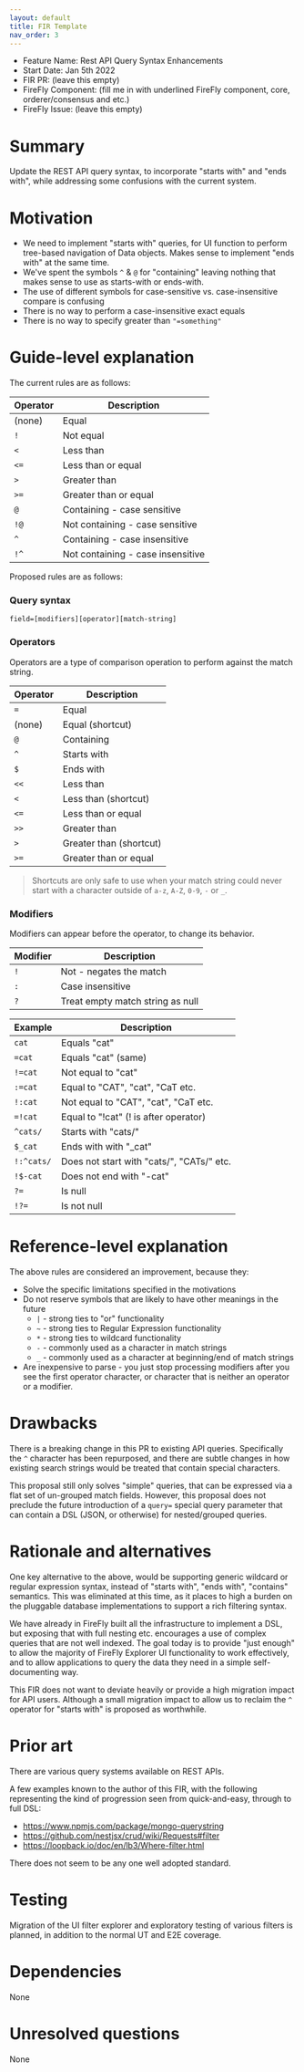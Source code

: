 ```yaml
---
layout: default
title: FIR Template
nav_order: 3
---
```


- Feature Name: Rest API Query Syntax Enhancements
- Start Date: Jan 5th 2022
- FIR PR: (leave this empty)
- FireFly Component: (fill me in with underlined FireFly component, core, orderer/consensus and etc.)
- FireFly Issue: (leave this empty)

# Summary
[summary]: #summary

Update the REST API query syntax, to incorporate "starts with" and "ends with",
while addressing some confusions with the current system.

# Motivation
[motivation]: #motivation

- We need to implement "starts with" queries, for UI function to perform
  tree-based navigation of Data objects. Makes sense to implement
  "ends with" at the same time.
- We've spent the symbols `^` & `@` for "containing" leaving nothing that
  makes sense to use as starts-with or ends-with.
- The use of different symbols for case-sensitive vs. case-insensitive
  compare is confusing
- There is no way to perform a case-insensitive exact equals
- There is no way to specify greater than `"=something"`

# Guide-level explanation
[guide-level-explanation]: #guide-level-explanation

The current rules are as follows:

| Operator | Description                       |
|----------|-----------------------------------|
| (none)   | Equal                             |
| `!`      | Not equal                         |
| `<`      | Less than                         |
| `<=`     | Less than or equal                |
| `>`      | Greater than                      |
| `>=`     | Greater than or equal             |
| `@`      | Containing - case sensitive       |
| `!@`     | Not containing - case sensitive   |
| `^`      | Containing - case insensitive     |
| `!^`     | Not containing - case insensitive |

Proposed rules are as follows:

### Query syntax

`field=[modifiers][operator][match-string]`


### Operators

Operators are a type of comparison operation to
perform against the match string.

| Operator | Description                        |
|----------|------------------------------------|
| `=`      | Equal                              |
| (none)   | Equal (shortcut)                   |
| `@`      | Containing                         |
| `^`      | Starts with                        |
| `$`      | Ends with                          |
| `<<`     | Less than                          |
| `<`      | Less than (shortcut)               |
| `<=`     | Less than or equal                 |
| `>>`     | Greater than                       |
| `>`      | Greater than (shortcut)            |
| `>=`     | Greater than or equal              |

> Shortcuts are only safe to use when your match
> string could never start with a character outside of
> `a-z`, `A-Z`, `0-9`, `-` or `_`.

### Modifiers

Modifiers can appear before the operator, to change its
behavior.

| Modifier | Description                        |
|----------|------------------------------------|
| `!`      | Not - negates the match            |
| `:`      | Case insensitive                   |
| `?`      | Treat empty match string as null   |

| Example      | Description                                |
|--------------|--------------------------------------------|
| `cat`        | Equals "cat"                               |
| `=cat`       | Equals "cat" (same)                        |
| `!=cat`      | Not equal to "cat"                         |
| `:=cat`      | Equal to "CAT", "cat", "CaT etc.           |
| `!:cat`      | Not equal to "CAT", "cat", "CaT etc.       |
| `=!cat`      | Equal to "!cat" (! is after operator)      |
| `^cats/`     | Starts with "cats/"                        |
| `$_cat`      | Ends with with "_cat"                      |
| `!:^cats/`   | Does not start with "cats/", "CATs/" etc.  |
| `!$-cat`     | Does not end with "-cat"                   |
| `?=`         | Is null                                    |
| `!?=`        | Is not null                                |

# Reference-level explanation
[reference-level-explanation]: #reference-level-explanation

The above rules are considered an improvement, because they:
- Solve the specific limitations specified in the motivations
- Do not reserve symbols that are likely to have other meanings in the future
  - `|` - strong ties to "or" functionality
  - `~` - strong ties to Regular Expression functionality
  - `*` - strong ties to wildcard functionality
  - `-` - commonly used as a character in match strings
  - `_` - commonly used as a character at beginning/end of match strings
- Are inexpensive to parse - you just stop processing modifiers after
  you see the first operator character, or character that is neither an
  operator or a modifier.

# Drawbacks
[drawbacks]: #drawbacks

There is a breaking change in this PR to existing API queries. Specifically
the `^` character has been repurposed, and there are subtle changes in
how existing search strings would be treated that contain special characters.

This proposal still only solves "simple" queries, that can be expressed via
a flat set of un-grouped match fields. However, this proposal does not
preclude the future introduction of a `query=` special query parameter
that can contain a DSL (JSON, or otherwise) for nested/grouped queries.

# Rationale and alternatives
[alternatives]: #alternatives

One key alternative to the above, would be supporting generic wildcard or
regular expression syntax, instead of "starts with", "ends with", "contains"
semantics. This was eliminated at this time, as it places to high a burden
on the pluggable database implementations to support a rich filtering syntax.

We have already in FireFly built all the infrastructure to implement a DSL, but exposing
that with full nesting etc. encourages a use of complex queries that are not well
indexed. The goal today is to provide "just enough" to allow the majority of
FireFly Explorer UI functionality to work effectively, and to allow applications to
query the data they need in a simple self-documenting way.

This FIR does not want to deviate heavily or provide a high migration impact for API
users. Although a small migration impact to allow us to reclaim the `^` operator for
"starts with" is proposed as worthwhile.

# Prior art
[prior-art]: #prior-art

There are various query systems available on REST APIs.

A few examples known to the author of this FIR, with the following representing
the kind of progression seen from quick-and-easy, through to full DSL:
- https://www.npmjs.com/package/mongo-querystring
- https://github.com/nestjsx/crud/wiki/Requests#filter
- https://loopback.io/doc/en/lb3/Where-filter.html

There does not seem to be any one well adopted standard.

# Testing
[testing]: #testing

Migration of the UI filter explorer and exploratory testing of various filters is
planned, in addition to the normal UT and E2E coverage.

# Dependencies
[dependencies]: #dependencies

None

# Unresolved questions
[unresolved]: #unresolved-questions

None
